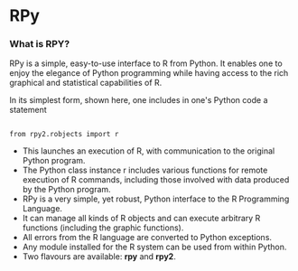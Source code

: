 RPy
======================
### What is RPY?

RPy is a simple, easy-to-use interface to R from Python. It enables one to enjoy the elegance of Python programming while having access to the rich graphical and statistical capabilities of R.

In its simplest form, shown here, one includes in one's Python code a statement
<pre><code>
from rpy2.robjects import r
</code></pre>
- This launches an execution of R, with communication to the original Python program. 
- The Python class instance r includes various functions for remote execution of R commands, including those involved with data produced by the Python program.
- RPy is a very simple, yet robust, Python interface to the R Programming Language.	 
- It can manage all kinds of R objects and can execute arbitrary R functions (including the graphic functions).	
- All errors from the R language are converted to Python exceptions.	 
- Any module installed for the R system can be used from within Python.
- Two flavours are available: **rpy** and **rpy2**.
